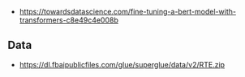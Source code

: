 - https://towardsdatascience.com/fine-tuning-a-bert-model-with-transformers-c8e49c4e008b


## Data
- https://dl.fbaipublicfiles.com/glue/superglue/data/v2/RTE.zip

